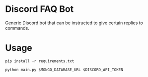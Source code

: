 # Discord FAQ Bot
Generic Discord bot that can be instructed to give certain replies to commands.


# Usage

```shell script
pip install -r requirements.txt 

python main.py $MONGO_DATABASE_URL $DISCORD_API_TOKEN
```
